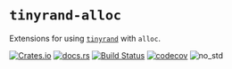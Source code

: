# `tinyrand-alloc`
Extensions for using [`tinyrand`](https://github.com/obsidiandynamics/tinyrand) with `alloc`.

[![Crates.io](https://img.shields.io/crates/v/tinyrand_alloc?style=flat-square&logo=rust)](https://crates.io/crates/tinyrand_alloc)
[![docs.rs](https://img.shields.io/badge/docs.rs-tinyrand_alloc-blue?style=flat-square&logo=docs.rs)](https://docs.rs/tinyrand_alloc)
[![Build Status](https://img.shields.io/github/workflow/status/obsidiandynamics/tinyrand/Cargo%20build?style=flat-square&logo=github)](https://github.com/obsidiandynamics/tinyrand/actions/workflows/master.yml)
[![codecov](https://img.shields.io/codecov/c/github/obsidiandynamics/tinyrand/master?style=flat-square&logo=codecov)](https://codecov.io/gh/obsidiandynamics/tinyrand)
![no_std](https://img.shields.io/badge/linking-no__std-9cf?style=flat-square)